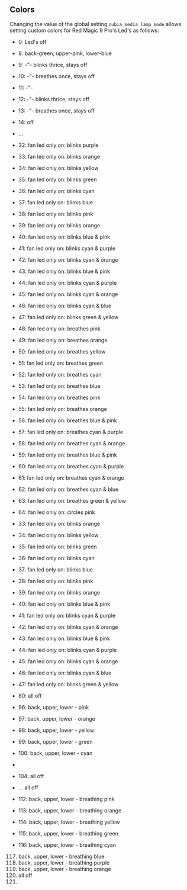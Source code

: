 ## Colors

Changing the value of the global setting `nubia_media_lamp_mode` allows
setting custom colors for Red Magic 9 Pro's Led's as follows:

- 0: Led's off
- 8: back-green, upper-pink, lower-blue
- 9: -"- blinks thrice, stays off
- 10: -"- breathes once, stays off
- 11: -"-
- 12: -"- blinks thrice, stays off
- 13: -"- breathes once, stays off
- 14: off
- ...
- 32: fan led only on: blinks purple
- 33: fan led only on: blinks orange
- 34: fan led only on: blinks yellow
- 35: fan led only on: blinks green
- 36: fan led only on: blinks cyan
- 37: fan led only on: blinks blue
- 38: fan led only on: blinks pink
- 39: fan led only on: blinks orange
- 40: fan led only on: blinks blue & pink
- 41: fan led only on: blinks cyan & purple
- 42: fan led only on: blinks cyan & orange
- 43: fan led only on: blinks blue & pink
- 44: fan led only on: blinks cyan & purple
- 45: fan led only on: blinks cyan & orange
- 46: fan led only on: blinks cyan & blue
- 47: fan led only on: blinks green & yellow
- 48: fan led only on: breathes pink
- 49: fan led only on: breathes orange
- 50: fan led only on: breathes yellow
- 51: fan led only on: breathes green
- 52: fan led only on: breathes cyan
- 53: fan led only on: breathes blue
- 54: fan led only on: breathes pink
- 55: fan led only on: breathes orange
- 56: fan led only on: breathes blue & pink
- 57: fan led only on: breathes cyan & purple
- 58: fan led only on: breathes cyan & orange
- 59: fan led only on: breathes blue & pink
- 60: fan led only on: breathes cyan & purple
- 61: fan led only on: breathes cyan & orange
- 62: fan led only on: breathes cyan & blue
- 63: fan led only on: breathes green & yellow
- 64: fan led only on: circles pink

- 33: fan led only on: blinks orange
- 34: fan led only on: blinks yellow
- 35: fan led only on: blinks green
- 36: fan led only on: blinks cyan
- 37: fan led only on: blinks blue
- 38: fan led only on: blinks pink
- 39: fan led only on: blinks orange
- 40: fan led only on: blinks blue & pink
- 41: fan led only on: blinks cyan & purple
- 42: fan led only on: blinks cyan & orange
- 43: fan led only on: blinks blue & pink
- 44: fan led only on: blinks cyan & purple
- 45: fan led only on: blinks cyan & orange
- 46: fan led only on: blinks cyan & blue
- 47: fan led only on: blinks green & yellow

- 80: all off
- 96: back, upper, lower - pink
- 97: back, upper, lower - orange
- 98: back, upper, lower - yellow
- 99: back, upper, lower - green
- 100: back, upper, lower - cyan
- <fill rest>

- 104: all off
- ... all off

- 112: back, upper, lower - breathing pink
- 113: back, upper, lower - breathing orange
- 114: back, upper, lower - breathing yellow
- 115: back, upper, lower - breathing green
- 116: back, upper, lower - breathing cyan

117. back, upper, lower - breathing blue
118. back, upper, lower - breathing purple
119. back, upper, lower - breathing orange
120. all off
121. 
